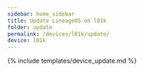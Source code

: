 ```yaml
---
sidebar: home_sidebar
title: Update LineageOS on l01k
folder: update
permalink: /devices/l01k/update/
device: l01k
---
```

{% include templates/device_update.md %}
